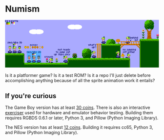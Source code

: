 # Numism

![Screenshot](/docs/concept_sketch.png)

Is it a platformer game?  Is it a test ROM?  Is it a repo I'll just
delete before accomplishing anything because of all the sprite
animation work it entails?

If you're curious
-----------------
The Game Boy version has at least [30 coins](docs/gb_coins.md).
There is also an interactive [exerciser](gameboy/exercise/README.md)
used for hardware and emulator behavior testing.
Building them requires RGBDS 0.6.1 or later, Python 3, and Pillow
(Python Imaging Library).

The NES version has at least [12 coins](docs/nes_coins.md).
Building it requires cc65, Python 3, and Pillow
(Python Imaging Library).
